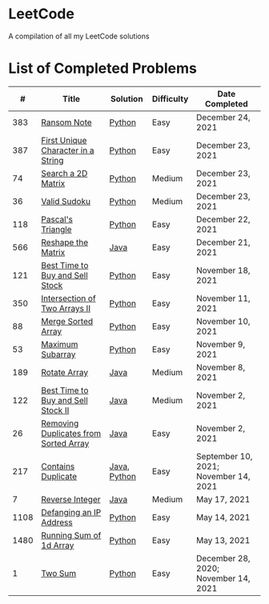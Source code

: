 # LeetCode
A compilation of all my LeetCode solutions

# List of Completed Problems

| # | Title | Solution | Difficulty | Date Completed |
|---| ----- | -------- | ---------- | -------------- |
|383|[Ransom Note](https://leetcode.com/problems/ransom-note/) | [Python](./Solutions/String/ransomNote.py)|Easy|December 24, 2021|
|387|[First Unique Character in a String](https://leetcode.com/problems/first-unique-character-in-a-string/) | [Python](./Solutions/String/firstUniqueCharacterInAString.py)|Easy|December 23, 2021|
|74|[Search a 2D Matrix](https://leetcode.com/problems/search-a-2d-matrix/) | [Python](./Solutions/Array/searchA2dMatrix.py)|Medium|December 23, 2021|
|36|[Valid Sudoku](https://leetcode.com/problems/valid-sudoku/) | [Python](./Solutions/Array/validSudoku.py)|Medium|December 23, 2021|
|118|[Pascal's Triangle](https://leetcode.com/problems/pascals-triangle/) | [Python](./Solutions/Array/pascalsTriangle.py)|Easy|December 22, 2021|
|566|[Reshape the Matrix](https://leetcode.com/problems/reshape-the-matrix/) | [Java](./Solutions/Array/reshapeTheMatrix.java)|Easy|December 21, 2021|
|121|[Best Time to Buy and Sell Stock](https://leetcode.com/problems/best-time-to-buy-and-sell-stock/) | [Python](./Solutions/Array/bestTimeToBuyAndSellStock.py)|Easy|November 18, 2021|
|350|[Intersection of Two Arrays II](https://leetcode.com/problems/intersection-of-two-arrays-ii/) | [Python](./Solutions/Array/intersectionOfTwoArraysII.py)|Easy|November 11, 2021|
|88|[Merge Sorted Array](https://leetcode.com/problems/merge-sorted-array/) | [Python](./Solutions/Array/mergeSortedArray.py)|Easy|November 10, 2021|
|53|[Maximum Subarray](https://leetcode.com/problems/maximum-subarray/) | [Python](./Solutions/Array/maximumSubarray.py)|Easy|November 9, 2021|
|189|[Rotate Array](https://leetcode.com/problems/rotate-array/) | [Java](./Solutions/Array/rotateArray.java)|Medium|November 8, 2021|
|122|[Best Time to Buy and Sell Stock II](https://leetcode.com/problems/best-time-to-buy-and-sell-stock-ii/) | [Java](./Solutions/Array/bestTimeToBuyAndSellStockII.java)|Medium|November 2, 2021|
|26|[Removing Duplicates from Sorted Array](https://leetcode.com/problems/remove-duplicates-from-sorted-array/) | [Java](./Solutions/Array/removeDuplicatesFromSortedArray.java)|Easy|November 2, 2021|
|217|[Contains Duplicate](https://leetcode.com/problems/contains-duplicate/) | [Java](./Solutions/Array/containsDuplicate.java), [Python](./Solutions/Array/containsDuplicate.py)|Easy|September 10, 2021; November 14, 2021|
|7|[Reverse Integer](https://leetcode.com/problems/reverse-integer/) | [Java](./Solutions/Math/reverseInteger.java)|Medium|May 17, 2021|
|1108|[Defanging an IP Address](https://leetcode.com/problems/defanging-an-ip-address/) | [Python](./Solutions/String/defangingAnIPAddress.py)|Easy|May 14, 2021|
|1480|[Running Sum of 1d Array](https://leetcode.com/problems/running-sum-of-1d-array/) | [Python](./Solutions/Array/runningSumOf1dArray.py)|Easy|May 13, 2021|
|1|[Two Sum](https://leetcode.com/problems/two-sum/) | [Python](./Solutions/Array/twoSum.py)|Easy|December 28, 2020; November 14, 2021|
